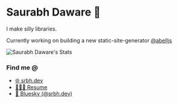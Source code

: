 # Saurabh Daware 🌻

I make silly libraries. 

Currently working on building a new static-site-generator [@abelljs](https://github.com/abelljs)

<picture>
  <source
    srcset="https://github-readme-stats.vercel.app/api?username=saurabhdaware&theme=react&show_icons=true&hide_border=true&include_all_commits=true&count_private=true&rank_icon=percentile&hide=issues,contribs"
    media="(prefers-color-scheme: dark)"
  />
  <source
    srcset="https://github-readme-stats.vercel.app/api?username=saurabhdaware&theme=graywhite&show_icons=true&hide_border=false&include_all_commits=true&count_private=true&rank_icon=percentile&hide=issues,contribs"
    media="(prefers-color-scheme: light), (prefers-color-scheme: no-preference)"
  />
  <img alt="Saurabh Daware's Stats" src="https://github-readme-stats.vercel.app/api?username=saurabhdaware&theme=graywhite&show_icons=true&hide_border=false&include_all_commits=true&count_private=true&rank_icon=percentile&hide=issues,contribs" />
</picture>

### Find me @

- [🌐 srbh.dev](https://srbh.dev/)
- [🧑🏻‍💻 Resume](https://saurabhdaware.in/resume)
- [🦋 Bluesky (@srbh.dev)](https://bsky.app/profile/srbh.dev)




